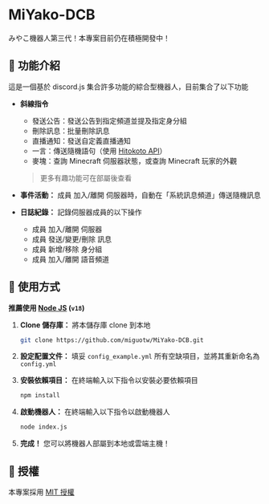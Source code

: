 # MiYako-DCB

みやこ機器人第三代！本專案目前仍在積極開發中！

## 🔰 功能介紹

這是一個基於 discord.js 集合許多功能的綜合型機器人，目前集合了以下功能

- **斜線指令**
  - 發送公告：發送公告到指定頻道並提及指定身分組
  - 刪除訊息：批量刪除訊息
  - 直播通知：發送自定義直播通知
  - 一言：傳送隨機語句（使用 [Hitokoto API](https://hitokoto.cn/)）
  - 麥塊：查詢 Minecraft 伺服器狀態，或查詢 Minecraft 玩家的外觀
  > 更多有趣功能可在部屬後查看

- **事件活動：** 成員 加入/離開 伺服器時，自動在「系統訊息頻道」傳送隨機訊息

- **日誌紀錄：** 記錄伺服器成員的以下操作
  - 成員 加入/離開 伺服器
  - 成員 發送/變更/刪除 訊息
  - 成員 新增/移除 身分組
  - 成員 加入/離開 語音頻道

## 🚀 使用方式

**推薦使用 [Node JS](https://nodejs.org/) (`v18`)**

1. **Clone 儲存庫：** 將本儲存庫 clone 到本地

    ```bash
    git clone https://github.com/miguotw/MiYako-DCB.git
    ```

2. **設定配置文件：** 填妥 `config_example.yml` 所有空缺項目，並將其重新命名為 `config.yml`

4. **安裝依賴項目：** 在終端輸入以下指令以安裝必要依賴項目

    ```bash
    npm install
    ```

5. **啟動機器人：** 在終端輸入以下指令以啟動機器人

    ```bash
    node index.js
    ```

6. **完成！** 您可以將機器人部屬到本地或雲端主機！

## 📜 授權

本專案採用 [MIT 授權](LICENSE)